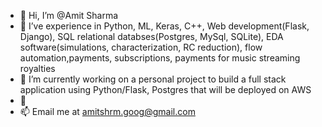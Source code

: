 - 👋 Hi, I’m @Amit Sharma
- 👀 I’ve experience in Python, ML, Keras, C++, Web development(Flask, Django), SQL relational databses(Postgres, MySql, SQLite), EDA software(simulations, characterization, RC reduction), flow automation,payments, subscriptions, payments for music streaming royalties
- 🌱 I’m currently working on a personal project to build a full stack application using Python/Flask, Postgres that will be deployed on AWS
- 💞
- 📫 Email me at amitshrm.goog@gmail.com

<!---
amitsh-per/amitsh-per is a ✨ special ✨ repository because its `README.md` (this file) appears on your GitHub profile.
You can click the Preview link to take a look at your changes.
--->

